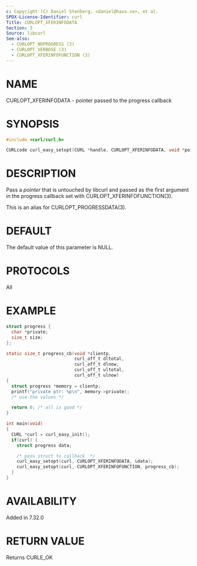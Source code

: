 ```yaml
---
c: Copyright (C) Daniel Stenberg, <daniel@haxx.se>, et al.
SPDX-License-Identifier: curl
Title: CURLOPT_XFERINFODATA
Section: 3
Source: libcurl
See-also:
  - CURLOPT_NOPROGRESS (3)
  - CURLOPT_VERBOSE (3)
  - CURLOPT_XFERINFOFUNCTION (3)
---
```


# NAME

CURLOPT_XFERINFODATA - pointer passed to the progress callback

# SYNOPSIS

~~~c
#include <curl/curl.h>

CURLcode curl_easy_setopt(CURL *handle, CURLOPT_XFERINFODATA, void *pointer);
~~~

# DESCRIPTION

Pass a *pointer* that is untouched by libcurl and passed as the first
argument in the progress callback set with CURLOPT_XFERINFOFUNCTION(3).

This is an alias for CURLOPT_PROGRESSDATA(3).

# DEFAULT

The default value of this parameter is NULL.

# PROTOCOLS

All

# EXAMPLE

~~~c
struct progress {
  char *private;
  size_t size;
};

static size_t progress_cb(void *clientp,
                          curl_off_t dltotal,
                          curl_off_t dlnow,
                          curl_off_t ultotal,
                          curl_off_t ulnow)
{
  struct progress *memory = clientp;
  printf("private ptr: %p\n", memory->private);
  /* use the values */

  return 0; /* all is good */
}

int main(void)
{
  CURL *curl = curl_easy_init();
  if(curl) {
    struct progress data;

    /* pass struct to callback  */
    curl_easy_setopt(curl, CURLOPT_XFERINFODATA, &data);
    curl_easy_setopt(curl, CURLOPT_XFERINFOFUNCTION, progress_cb);
  }
}
~~~

# AVAILABILITY

Added in 7.32.0

# RETURN VALUE

Returns CURLE_OK
